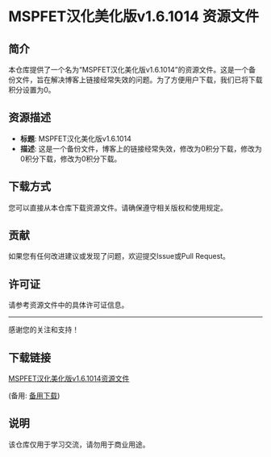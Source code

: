 # MSPFET汉化美化版v1.6.1014 资源文件

## 简介
本仓库提供了一个名为“MSPFET汉化美化版v1.6.1014”的资源文件。这是一个备份文件，旨在解决博客上链接经常失效的问题。为了方便用户下载，我们已将下载积分设置为0。

## 资源描述
- **标题**: MSPFET汉化美化版v1.6.1014
- **描述**: 这是一个备份文件，博客上的链接经常失效，修改为0积分下载，修改为0积分下载，修改为0积分下载。

## 下载方式
您可以直接从本仓库下载资源文件。请确保遵守相关版权和使用规定。

## 贡献
如果您有任何改进建议或发现了问题，欢迎提交Issue或Pull Request。

## 许可证
请参考资源文件中的具体许可证信息。

---
感谢您的关注和支持！

## 下载链接
[MSPFET汉化美化版v1.6.1014资源文件](https://pan.quark.cn/s/e4a62f9d6b0c) 

(备用: [备用下载](https://pan.baidu.com/s/19Dl22PXBV5UiQiELwac_8g?pwd=q3ce))

## 说明

该仓库仅用于学习交流，请勿用于商业用途。
